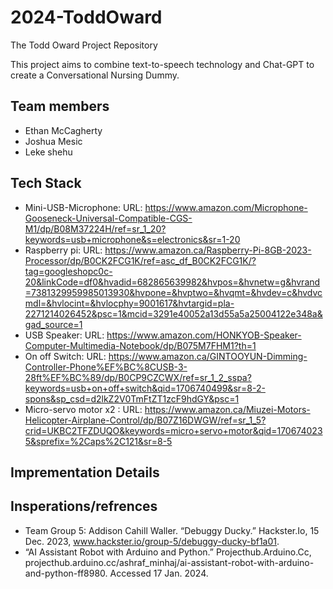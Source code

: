 # 2024-ToddOward
The Todd Oward Project Repository

This project aims to combine text-to-speech technology and Chat-GPT to create a Conversational Nursing Dummy.

## Team members 
- Ethan McCagherty
- Joshua Mesic
- Leke shehu

## Tech Stack
- Mini-USB-Microphone: URL: https://www.amazon.com/Microphone-Gooseneck-Universal-Compatible-CGS-M1/dp/B08M37224H/ref=sr_1_20?keywords=usb+microphone&s=electronics&sr=1-20
- Raspberry pi: URL: https://www.amazon.ca/Raspberry-Pi-8GB-2023-Processor/dp/B0CK2FCG1K/ref=asc_df_B0CK2FCG1K/?tag=googleshopc0c-20&linkCode=df0&hvadid=682865639982&hvpos=&hvnetw=g&hvrand=7381329959985013930&hvpone=&hvptwo=&hvqmt=&hvdev=c&hvdvcmdl=&hvlocint=&hvlocphy=9001617&hvtargid=pla-2271214026452&psc=1&mcid=3291e40052a13d55a5a25004122e348a&gad_source=1
- USB Speaker: URL: https://www.amazon.com/HONKYOB-Speaker-Computer-Multimedia-Notebook/dp/B075M7FHM1?th=1
- On off Switch: URL: https://www.amazon.ca/GINTOOYUN-Dimming-Controller-Phone%EF%BC%8CUSB-3-28ft%EF%BC%89/dp/B0CP9CZCWX/ref=sr_1_2_sspa?keywords=usb+on+off+switch&qid=1706740499&sr=8-2-spons&sp_csd=d2lkZ2V0TmFtZT1zcF9hdGY&psc=1
- Micro-servo motor x2 : URL: https://www.amazon.ca/Miuzei-Motors-Helicopter-Airplane-Control/dp/B07Z16DWGW/ref=sr_1_5?crid=UKBC2TFZDUQO&keywords=micro+servo+motor&qid=1706740235&sprefix=%2Caps%2C121&sr=8-5

## Imprementation Details


## Insperations/refrences
- Team Group 5: Addison Cahill Waller. “Debuggy Ducky.” Hackster.Io, 15 Dec. 2023, www.hackster.io/group-5/debuggy-ducky-bf1a01.
- “AI Assistant Robot with Arduino and Python.” Projecthub.Arduino.Cc, projecthub.arduino.cc/ashraf_minhaj/ai-assistant-robot-with-arduino-and-python-ff8980. Accessed 17 Jan. 2024. 
